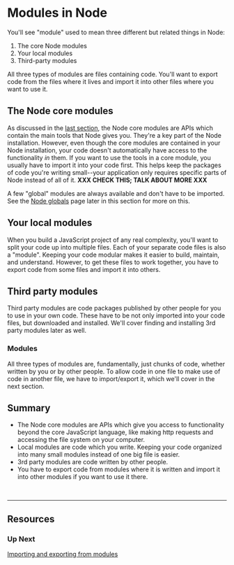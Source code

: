 # Modules in Node

You'll see "module" used to mean three different but related things in Node: 
1) The core Node modules
2) Your local modules
3) Third-party modules

All three types of modules are files containing code. You'll want to export code from the files where it lives and import it into other files where you want to use it.

## The Node core modules

As discussed in the [last section](https://github.com/bkager/Node-cookbook/blob/main/informational-whats-in-node-basics-section.md), the Node core modules are APIs which contain the main tools that Node gives you. They're a key part of the Node installation. However, even though the core modules are contained in your Node installation, your code doesn't automatically have access to the functionality _in_ them. If you want to use the tools in a core module, you usually have to import it into your code first. This helps keep the packages of code you're writing small--your application only requires specific parts of Node instead of all of it. **XXX CHECK THIS; TALK ABOUT MORE XXX** 

A few "global" modules are always available and don't have to be imported. See the [Node globals](https://github.com/bkager/Node-cookbook/blob/main/informational-Node-globals.md) page later in this section for more on this.


## Your local modules

When you build a JavaScript project of any real complexity, you'll want to split your code up into multiple files. Each of your separate code files is also a "module". Keeping your code modular makes it easier to build, maintain, and understand. However, to get these files to work together, you have to export code from some files and import it into others. 

## Third party modules

Third party modules are code packages published by other people for you to use in your own code. These have to be not only imported into your code files, but downloaded and installed. We'll cover finding and installing 3rd party modules later as well.

### Modules

All three types of modules are, fundamentally, just chunks of code, whether written by you or by other people. To allow code in one file to make use of code in another file, we have to import/export it, which we'll cover in the next section.
&nbsp;

## Summary 
* The Node core modules are APIs which give you access to functionality beyond the core JavaScript language, like making http requests and accessing the file system on your computer.
* Local modules are code which you write. Keeping your code organized into many small modules instead of one big file is easier.
* 3rd party modules are code written by other people.
* You have to export code from modules where it is written and import it into other modules if you want to use it there. 

&nbsp;

___

## Resources

### Up Next

[Importing and exporting from modules](https://github.com/bkager/Node-cookbook/blob/main/informational-importing-and-exporting-from-modules.md)
